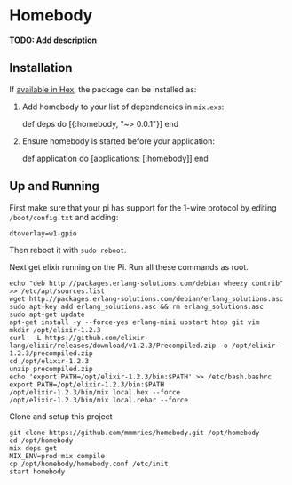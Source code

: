 # Homebody

**TODO: Add description**

## Installation

If [available in Hex](https://hex.pm/docs/publish), the package can be installed as:

  1. Add homebody to your list of dependencies in `mix.exs`:

        def deps do
          [{:homebody, "~> 0.0.1"}]
        end

  2. Ensure homebody is started before your application:

        def application do
          [applications: [:homebody]]
        end

## Up and Running

First make sure that your pi has support for the 1-wire protocol by editing `/boot/config.txt` and adding:

```
dtoverlay=w1-gpio
```

Then reboot it with `sudo reboot`.

Next get elixir running on the Pi. Run all these commands as root.

```
echo "deb http://packages.erlang-solutions.com/debian wheezy contrib" >> /etc/apt/sources.list
wget http://packages.erlang-solutions.com/debian/erlang_solutions.asc
sudo apt-key add erlang_solutions.asc && rm erlang_solutions.asc
sudo apt-get update
apt-get install -y --force-yes erlang-mini upstart htop git vim
mkdir /opt/elixir-1.2.3
curl  -L https://github.com/elixir-lang/elixir/releases/download/v1.2.3/Precompiled.zip -o /opt/elixir-1.2.3/precompiled.zip
cd /opt/elixir-1.2.3
unzip precompiled.zip
echo 'export PATH=/opt/elixir-1.2.3/bin:$PATH' >> /etc/bash.bashrc
export PATH=/opt/elixir-1.2.3/bin:$PATH
/opt/elixir-1.2.3/bin/mix local.hex --force
/opt/elixir-1.2.3/bin/mix local.rebar --force
```

Clone and setup this project

```
git clone https://github.com/mmmries/homebody.git /opt/homebody
cd /opt/homebody
mix deps.get
MIX_ENV=prod mix compile
cp /opt/homebody/homebody.conf /etc/init
start homebody
```
